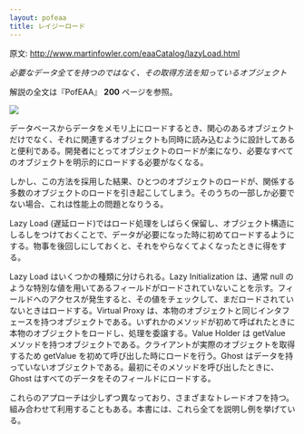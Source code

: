 ```yaml
---
layout: pofeaa
title: レイジーロード
---
```


原文: http://www.martinfowler.com/eaaCatalog/lazyLoad.html

*必要なデータ全てを持つのではなく、その取得方法を知っているオブジェクト*

解説の全文は『PofEAA』 **200** ページを参照。

![](http://www.martinfowler.com/eaaCatalog/lazyLoadSketch.gif)

データベースからデータをメモリ上にロードするとき、関心のあるオブジェクトだけでなく、それに関連するオブジェクトも同時に読み込むように設計してあると便利である。開発者にとってオブジェクトのロードが楽になり、必要なすべてのオブジェクトを明示的にロードする必要がなくなる。

しかし、この方法を採用した結果、ひとつのオブジェクトのロードが、関係する多数のオブジェクトのロードを引き起こしてしまう。そのうちの一部しか必要でない場合、これは性能上の問題となりうる。

Lazy Load (遅延ロード)ではロード処理をしばらく保留し、オブジェクト構造にしるしをつけておくことで、データが必要になった時に初めてロードするようにする。物事を後回しにしておくと、それをやらなくてよくなったときに得をする。

Lazy Load はいくつかの種類に分けられる。Lazy Initialization は、通常 null のような特別な値を用いてあるフィールドがロードされていないことを示す。フィールドへのアクセスが発生すると、その値をチェックして、まだロードされていないときはロードする。Virtual Proxy は、本物のオブジェクトと同じインタフェースを持つオブジェクトである。いずれかのメソッドが初めて呼ばれたときに本物のオブジェクトをロードし、処理を委譲する。Value Holder は getValue メソッドを持つオブジェクトである。クライアントが実際のオブジェクトを取得するため getValue を初めて呼び出した時にロードを行う。Ghost はデータを持っていないオブジェクトである。最初にそのメソッドを呼び出したときに、Ghost はすべてのデータをそのフィールドにロードする。

これらのアプローチは少しずつ異なっており、さまざまなトレードオフを持つ。組み合わせて利用することもある。本書には、これら全てを説明し例を挙げている。


